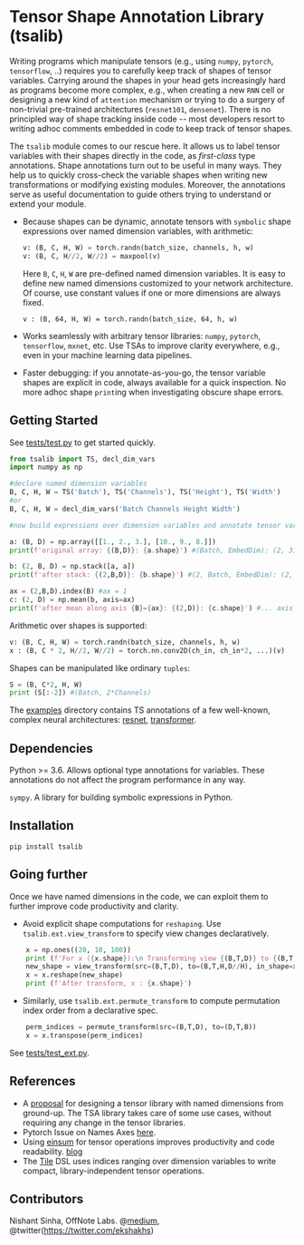 # Tensor Shape Annotation Library (tsalib)

Writing programs which manipulate tensors (e.g., using `numpy`, `pytorch`, `tensorflow`, ..) requires you to carefully keep track of shapes of tensor variables. Carrying around the shapes in your head gets increasingly hard as programs become more complex, e.g., when creating a new `RNN` cell or designing a new kind of `attention` mechanism or trying to do a surgery of non-trivial pre-trained architectures (`resnet101`, `densenet`). There is no principled way of shape tracking inside code -- most developers resort to writing adhoc comments embedded in code to keep track of tensor shapes.

The `tsalib` module comes to our rescue here. It allows us to label tensor variables with their shapes directly in the code, as *first-class* type annotations. Shape annotations turn out to be useful in many ways. They help us to quickly cross-check the variable shapes when writing new transformations or modifying existing modules. Moreover, the annotations serve as useful documentation to guide others trying to understand or extend your module.

* Because shapes can be dynamic, annotate tensors with `symbolic` shape expressions over named dimension variables, with arithmetic:

    ```python
    v: (B, C, H, W) = torch.randn(batch_size, channels, h, w)
    v: (B, C, H//2, W//2) = maxpool(v)

    ```

    Here `B`, `C`, `H`, `W` are pre-defined named dimension variables. It is easy to define new named dimensions customized to your network architecture. Of course, use constant values if one or more dimensions are always fixed.

    `v : (B, 64, H, W) = torch.randn(batch_size, 64, h, w)`


* Works seamlessly with arbitrary tensor libraries:  `numpy`, `pytorch`, `tensorflow`, `mxnet`, etc. Use TSAs to improve clarity everywhere, e.g., even in your machine learning data pipelines.

* Faster debugging: if you annotate-as-you-go, the tensor variable shapes are explicit in code, always available for a quick inspection. No more adhoc shape `print`ing when investigating obscure shape errors. 

## Getting Started

See [tests/test.py](tests/test.py) to get started quickly.

```python
from tsalib import TS, decl_dim_vars
import numpy as np

#declare named dimension variables
B, C, H, W = TS('Batch'), TS('Channels'), TS('Height'), TS('Width')
#or
B, C, H, W = decl_dim_vars('Batch Channels Height Width')

#now build expressions over dimension variables and annotate tensor variables

a: (B, D) = np.array([[1., 2., 3.], [10., 9., 8.]])
print(f'original array: {(B,D)}: {a.shape}') #(Batch, EmbedDim): (2, 3)

b: (2, B, D) = np.stack([a, a])
print(f'after stack: {(2,B,D)}: {b.shape}') #(2, Batch, EmbedDim): (2, 2, 3)

ax = (2,B,D).index(B) #ax = 1
c: (2, D) = np.mean(b, axis=ax) 
print(f'after mean along axis {B}={ax}: {(2,D)}: {c.shape}') #... axis Batch=1: (2, EmbedDim): (2, 3)
```

Arithmetic over shapes is supported:

```python
v: (B, C, H, W) = torch.randn(batch_size, channels, h, w)
x : (B, C * 2, H//2, W//2) = torch.nn.conv2D(ch_in, ch_in*2, ...)(v) 
```

Shapes can be manipulated like ordinary `tuples`:

```python 
S = (B, C*2, H, W)
print (S[:-2]) #(Batch, 2*Channels)
```

 The [examples](examples) directory contains TS annotations of a few well-known, complex neural architectures: [resnet](examples/resnet.py), [transformer](examples/openai_transformer.py).

## Dependencies

Python >= 3.6. Allows optional type annotations for variables. These annotations do not affect the program performance in any way. 

`sympy`. A library for building symbolic expressions in Python.

## Installation

`pip install tsalib`

## Going further
Once we have named dimensions in the code, we can exploit them to further improve code productivity and clarity.

* Avoid explicit shape computations for `reshaping`. Use `tsalib.ext.view_transform` to specify view changes declaratively.

```python
    x = np.ones((20, 10, 100))
    print (f'For x ({x.shape}):\n Transforming view {(B,T,D)} to {(B,T,H,D//H)} ')
    new_shape = view_transform(src=(B,T,D), to=(B,T,H,D//H), in_shape=x.shape)
    x = x.reshape(new_shape)
    print (f'After transform, x : {x.shape}')
```

* Similarly, use `tsalib.ext.permute_transform` to compute permutation index order from a declarative spec. 
```python 
    perm_indices = permute_transform(src=(B,T,D), to=(D,T,B))
    x = x.transpose(perm_indices)
```

See [tests/test_ext.py](tests/test_ext.py).

## References

* A [proposal](https://docs.google.com/document/d/1vpMse4c6DrWH5rq2tQSx3qwP_m_0lyn-Ij4WHqQqRHY/edit#heading=h.rkj7d39awayl) for designing a tensor library with named dimensions from ground-up. The TSA library takes care of some use cases, without requiring any change in the tensor libraries.
* Pytorch Issue on Names Axes [here](https://github.com/pytorch/pytorch/issues/4164).
* Using [einsum](http://ajcr.net/Basic-guide-to-einsum/) for tensor operations improves productivity and code readability. [blog](https://rockt.github.io/2018/04/30/einsum)
* The [Tile](https://vertexai-plaidml.readthedocs-hosted.com/en/latest/writing_tile_code.html) DSL uses indices ranging over dimension variables to write compact, library-independent tensor operations.

## Contributors

Nishant Sinha, OffNote Labs. @[medium](https://medium.com/@ekshakhs), @twitter(https://twitter.com/ekshakhs)


